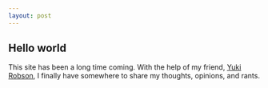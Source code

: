 ```yaml
---
layout: post
---
```

## Hello world

This site has been a long time coming. With the help of my friend, [Yuki Robson](https://www.linkedin.com/in/yuki-robson-176396a4/), I finally have somewhere to share my thoughts, opinions, and rants.
